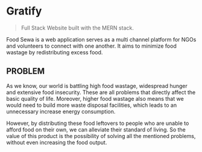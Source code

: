 # Gratify

> Full Stack Website built with the MERN stack.

Food Sewa is a web application serves as a multi channel platform for NGOs and volunteers to connect with one another. It aims to minimize food wastage by redistributing excess food.



## PROBLEM

As we know, our world is battling high food wastage, widespread hunger and extensive food insecurity. These are all problems that directly affect the basic quality of life. Moreover, higher food wastage also means that we would need to build more waste disposal facilities, which leads to an unnecessary increase energy consumption.

However, by distributing these food leftovers to people who are unable to afford food on their own, we can alleviate their standard of living. So the value of this product is the possibility of solving all the mentioned problems, without even increasing the food output.

